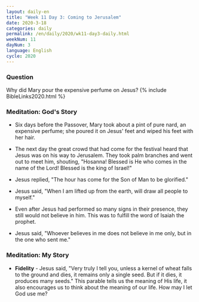 ```yaml
---
layout: daily-en
title: "Week 11 Day 3: Coming to Jerusalem"
date: 2020-3-18 
categories: daily
permalink: /en/daily/2020/wk11-day3-daily.html
weekNum: 11
dayNum: 3
language: English
cycle: 2020
---
```

### Question     
Why did Mary pour the expensive perfume on Jesus?
{% include BibleLinks2020.html %} 

### Meditation: God's Story   
+ Six days before the Passover, Mary took about a pint of pure nard, an expensive perfume; she poured it on Jesus' feet and wiped his feet with her hair. 

+ The next day the great crowd that had come for the festival heard that Jesus was on his way to Jerusalem. They took palm branches and went out to meet him, shouting, "Hosanna! Blessed is He who comes in the name of the Lord! Blessed is the king of Israel!" 

+ Jesus replied, "The hour has come for the Son of Man to be glorified." 

+ Jesus said, "When I am lifted up from the earth, will draw all people to myself." 

+ Even after Jesus had performed so many signs in their presence, they still would not believe in him. This was to fulfill the word of Isaiah the prophet. 

+ Jesus said, "Whoever believes in me does not believe in me only, but in the one who sent me." 

### Meditation: My Story   
+ **Fidelity** - Jesus said, "Very truly I tell you, unless a kernel of wheat falls to the ground and dies, it remains only a single seed. But if it dies, it produces many seeds." This parable tells us the meaning of His life, it also encourages us to think about the meaning of our life. How may I let God use me? 
